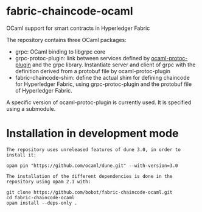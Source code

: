 # fabric-chaincode-ocaml
OCaml support for smart contracts in Hyperledger Fabric

The repository contains three OCaml packages:
  * grpc: OCaml binding to libgrpc core
  * grpc-protoc-plugin: link between services defined by
    [ocaml-protoc-plugin](https://github.com/issuu/ocaml-protoc-plugin) and the
    grpc library. Instantiate server and client of grpc with the definition
    derived from a protobuf file by ocaml-protoc-plugin
  * fabric-chaincode-shim: define the actual shim for defining chaincode for
    Hyperledger Fabric, using grpc-protoc-plugin and the protobuf file of
    Hyperledger Fabric.


A specific version of ocaml-protoc-plugin is currently used. It is specified
using a submodule.

# Installation in development mode

    The repository uses unreleased features of dune 3.0, in order to install it:

```
opam pin "https://github.com/ocaml/dune.git" --with-version=3.0
```

    The installation of the different dependencies is done in the repository using opam 2.1 with:

```
git clone https://github.com/bobot/fabric-chaincode-ocaml.git
cd fabric-chaincode-ocaml
opam install --deps-only .
```

